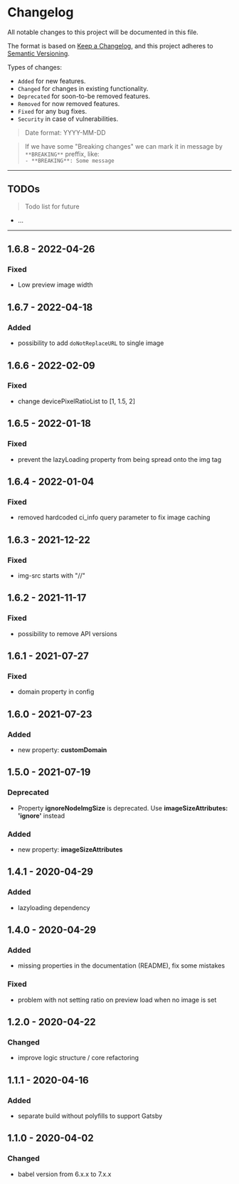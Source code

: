 # Changelog
All notable changes to this project will be documented in this file.

The format is based on [Keep a Changelog](https://keepachangelog.com/en/1.0.0/),
and this project adheres to [Semantic Versioning](https://semver.org/spec/v2.0.0.html).

Types of changes:
- `Added` for new features.
- `Changed` for changes in existing functionality.
- `Deprecated` for soon-to-be removed features.
- `Removed` for now removed features.
- `Fixed` for any bug fixes.
- `Security` in case of vulnerabilities.

> Date format: YYYY-MM-DD

> If we have some "Breaking changes" we can mark it in message by `**BREAKING**` preffix, like:  
> `- **BREAKING**: Some message`

-------------

## TODOs
> Todo list for future

- ...

-------------
## 1.6.8 - 2022-04-26
### Fixed
- Low preview image width

## 1.6.7 - 2022-04-18
### Added
- possibility to add `doNotReplaceURL` to single image

## 1.6.6 - 2022-02-09
### Fixed
- change devicePixelRatioList to [1, 1.5, 2]

## 1.6.5 - 2022-01-18
### Fixed
- prevent the lazyLoading property from being spread onto the img tag

## 1.6.4 - 2022-01-04
### Fixed
- removed hardcoded ci_info query parameter to fix image caching

## 1.6.3 - 2021-12-22
### Fixed
- img-src starts with "//"

## 1.6.2 - 2021-11-17
### Fixed
- possibility to remove API versions

## 1.6.1 - 2021-07-27
### Fixed
- domain property in config

## 1.6.0 - 2021-07-23
### Added
- new property: **customDomain**

## 1.5.0 - 2021-07-19

### Deprecated

- Property **ignoreNodeImgSize** is deprecated. Use **imageSizeAttributes: 'ignore'** instead

### Added
- new property: **imageSizeAttributes**
## 1.4.1 - 2020-04-29

### Added
- lazyloading dependency

## 1.4.0 - 2020-04-29

### Added
- missing properties in the documentation (README), fix some mistakes

### Fixed
- problem with not setting ratio on preview load when no image is set

## 1.2.0 - 2020-04-22

### Changed
- improve logic structure / core refactoring

## 1.1.1 - 2020-04-16

### Added
- separate build without polyfills to support Gatsby

## 1.1.0 - 2020-04-02

### Changed
- babel version from 6.x.x to 7.x.x
